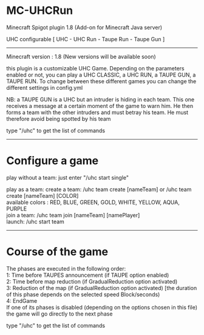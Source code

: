 # MC-UHCRun
Minecraft Spigot plugin 1.8 (Add-on for Minecraft Java server) 

UHC configurable [ UHC - UHC Run - Taupe Run - Taupe Gun ]

_______________________________________________

Minecraft version : 1.8
(New versions will be available soon)

this plugin is a customizable UHC Game. Depending on the parameters enabled or not, you can play a UHC CLASSIC, a UHC RUN, a TAUPE GUN, a TAUPE RUN.
To change between these different games you can change the different settings in config.yml  

NB: a TAUPE GUN is a UHC but an intruder is hiding in each team. This one receives a message at a certain moment of the game to warn him. He then forms a team with the other intruders and must betray his team. He must therefore avoid being spotted by his team  

type "/uhc" to get the list of commands  

_______________________________________________
# Configure a game

play without a team: just enter "/uhc start single"  

play as a team:
  create a team: /uhc team create [nameTeam] or /uhc team create [nameTeam] [COLOR]  
                 available colors : RED, BLUE, GREEN, GOLD, WHITE, YELLOW, AQUA, PURPLE  
  join a team:   /uhc team join [nameTeam] [namePlayer]  
  launch:        /uhc start team  
  
  
________________________________________________
# Course of the game
  
  The phases are executed in the following order:  
     1: Time before TAUPES announcement (if TAUPE option enabled)  
     2: Time before map reduction (if GradualReduction option activated)  
     3: Reduction of the map (if GradualReduction option activated) [the duration of this phase depends on the selected speed Block/seconds)  
     4: EndGame  
  If one of its phases is disabled (depending on the options chosen in this file) the game will go directly to the next phase  

  type "/uhc" to get the list of commands  
